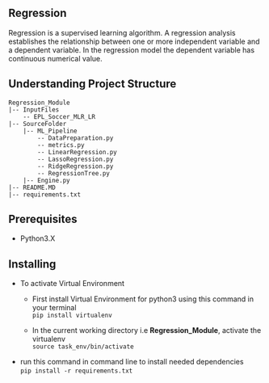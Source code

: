 ## Regression
Regression is a supervised learning algorithm. 
A regression analysis establishes the relationship between one or more independent variable and a dependent variable.
In the regression model the dependent variable has continuous numerical value.


## Understanding Project Structure
```
Regression_Module
|-- InputFiles
    -- EPL_Soccer_MLR_LR
|-- SourceFolder
    |-- ML_Pipeline
        -- DataPreparation.py
        -- metrics.py
        -- LinearRegression.py
        -- LassoRegression.py
        -- RidgeRegression.py
        -- RegressionTree.py
    |-- Engine.py
|-- README.MD
|-- requirements.txt
```

## Prerequisites
* Python3.X


## Installing
* To activate Virtual Environment
    * First install Virtual Environment for python3 using this command in your terminal\
           `pip install virtualenv`
        
    * In the current working directory i.e **Regression_Module**, activate the virtualenv\
            `source task_env/bin/activate`
* run this command in command line to install needed dependencies\
     `pip install -r requirements.txt`
     

    
